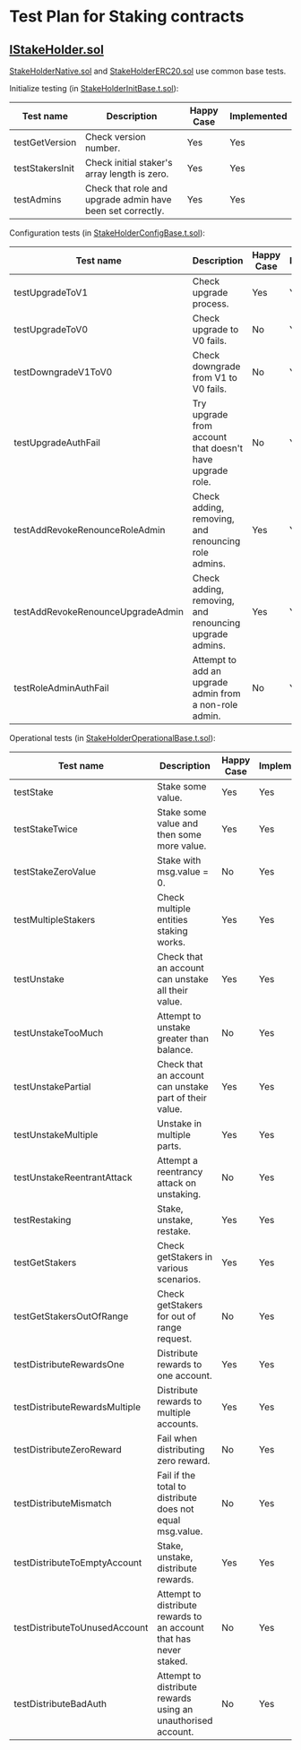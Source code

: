 # Test Plan for Staking contracts

## [IStakeHolder.sol](../../contracts/staking/IStakeHolder.sol)

[StakeHolderNative.sol](../../contracts/staking/StakeHolderNative.sol) and [StakeHolderERC20.sol](../../contracts/staking/StakeHolderERC20.sol) use common base tests.

Initialize testing (in [StakeHolderInitBase.t.sol](./StakeHolderInitBase.t.sol)):

| Test name                       | Description                                                | Happy Case | Implemented |
|---------------------------------|------------------------------------------------------------|------------|-------------|
| testGetVersion                  | Check version number.                                      | Yes        | Yes         |
| testStakersInit                 | Check initial staker's array length is zero.               | Yes        | Yes         |
| testAdmins                      | Check that role and upgrade admin have been set correctly. | Yes        | Yes         |


Configuration tests (in [StakeHolderConfigBase.t.sol](./StakeHolderConfigBase.t.sol)):

| Test name                       | Description                                                | Happy Case | Implemented |
|---------------------------------|------------------------------------------------------------|------------|-------------|
| testUpgradeToV1                 | Check upgrade process.                                     | Yes        | Yes         |
| testUpgradeToV0                 | Check upgrade to V0 fails.                                 | No         | Yes         |
| testDowngradeV1ToV0             | Check downgrade from V1 to V0 fails.                       | No         | Yes         |
| testUpgradeAuthFail             | Try upgrade from account that doesn't have upgrade role.   | No         | Yes         |
| testAddRevokeRenounceRoleAdmin  | Check adding, removing, and renouncing role admins.        | Yes        | Yes         |
| testAddRevokeRenounceUpgradeAdmin | Check adding, removing, and renouncing upgrade admins.   | Yes        | Yes         |
| testRoleAdminAuthFail           | Attempt to add an upgrade admin from a non-role admin.     | No         | Yes         |


Operational tests (in [StakeHolderOperationalBase.t.sol](./StakeHolderOperationalBase.t.sol)):

| Test name                      | Description                                                 | Happy Case | Implemented |
|--------------------------------|-------------------------------------------------------------|------------|-------------|
| testStake                      | Stake some value.                                           | Yes        | Yes         |
| testStakeTwice                 | Stake some value and then some more value.                  | Yes        | Yes         |
| testStakeZeroValue             | Stake with msg.value = 0.                                   | No         | Yes         |
| testMultipleStakers            | Check multiple entities staking works.                      | Yes        | Yes         |
| testUnstake                    | Check that an account can unstake all their value.          | Yes        | Yes         |
| testUnstakeTooMuch             | Attempt to unstake greater than balance.                    | No         | Yes         |
| testUnstakePartial             | Check that an account can unstake part of their value.      | Yes        | Yes         |
| testUnstakeMultiple            | Unstake in multiple parts.                                  | Yes        | Yes         |
| testUnstakeReentrantAttack     | Attempt a reentrancy attack on unstaking.                   | No         | Yes         |
| testRestaking                  | Stake, unstake, restake.                                    | Yes        | Yes         |
| testGetStakers                 | Check getStakers in various scenarios.                      | Yes        | Yes         |
| testGetStakersOutOfRange       | Check getStakers for out of range request.                  | No         | Yes         |
| testDistributeRewardsOne       | Distribute rewards to one account.                          | Yes        | Yes         |
| testDistributeRewardsMultiple  | Distribute rewards to multiple accounts.                    | Yes        | Yes         |
| testDistributeZeroReward       | Fail when distributing zero reward.                         | No         | Yes         |
| testDistributeMismatch         | Fail if the total to distribute does not equal msg.value.   | No         | Yes         |
| testDistributeToEmptyAccount   | Stake, unstake, distribute rewards.                         | Yes        | Yes         |
| testDistributeToUnusedAccount  | Attempt to distribute rewards to an account that has never staked. | No  | Yes         |
| testDistributeBadAuth  | Attempt to distribute rewards using an unauthorised account.        | No  | Yes         |


